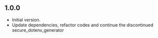 ## 1.0.0

- Initial version.
- Update dependencies, refactor codes and continue the discontinued secure_dotenv_generator
